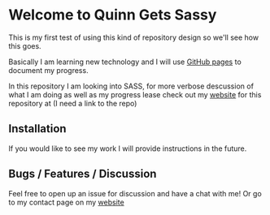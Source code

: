 # Welcome to Quinn Gets Sassy

This is my first test of using this kind of repository design so we'll see how
this goes.

Basically I am learning new technology and I will use [GitHub pages](https://quinn-donnelly.github.io/QuinnGetsSassy/) to document
my progress.

In this repository I am looking into SASS, for more verbose descussion of what I
am doing as well as my progress lease check out my [website](https://quinn-donnelly.github.io/QuinnGetsSassy/) for this repository
at (I need a link to the repo)

## Installation

If you would like to see my work I will provide instructions in
the future.

## Bugs / Features / Discussion

Feel free to open up an issue for discussion and have a chat with me! Or go to
my contact page on my [website](https://quinn-donnelly.github.io/QuinnGetsSassy/contact)
